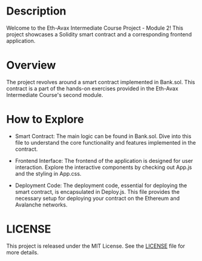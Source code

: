# Description
Welcome to the Eth-Avax Intermediate Course Project - Module 2! This project showcases a Solidity smart contract and a corresponding frontend application.  
  
# Overview
The project revolves around a smart contract implemented in Bank.sol. This contract is a part of the hands-on exercises provided in the Eth-Avax Intermediate Course's second module.  

# How to Explore
- Smart Contract: The main logic can be found in Bank.sol. Dive into this file to understand the core functionality and features implemented in the contract.

- Frontend Interface: The frontend of the application is designed for user interaction. Explore the interactive components by checking out App.js and the styling in App.css.

- Deployment Code: The deployment code, essential for deploying the smart contract, is encapsulated in Deploy.js. This file provides the necessary setup for deploying your contract on the Ethereum and Avalanche networks.

# LICENSE

This project is released under the MIT License. See the [LICENSE](https://github.com/shashwat4578/ETH-AVAX-MOD-2/blob/main/LICENSE) file for more details.
